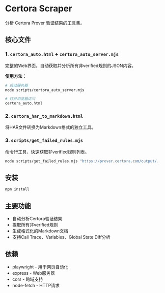 # Certora Scraper

分析 Certora Prover 验证结果的工具集。

## 核心文件

### 1. `certora_auto.html` + `certora_auto_server.mjs`
完整的Web界面，自动获取并分析所有非verified规则的JSON内容。

**使用方法：**
```bash
# 启动服务器
node scripts/certora_auto_server.mjs

# 打开浏览器访问
certora_auto.html
```

### 2. `certora_har_to_markdown.html`
将HAR文件转换为Markdown格式的独立工具。

### 3. `scripts/get_failed_rules.mjs`
命令行工具，快速获取非verified规则列表。

```bash
node scripts/get_failed_rules.mjs "https://prover.certora.com/output/..."
```

## 安装

```bash
npm install
```

## 主要功能

- 自动分析Certora验证结果
- 提取所有非verified规则
- 生成格式化的Markdown文档
- 支持Call Trace、Variables、Global State Diff分析

## 依赖

- playwright - 用于网页自动化
- express - Web服务器
- cors - 跨域支持
- node-fetch - HTTP请求